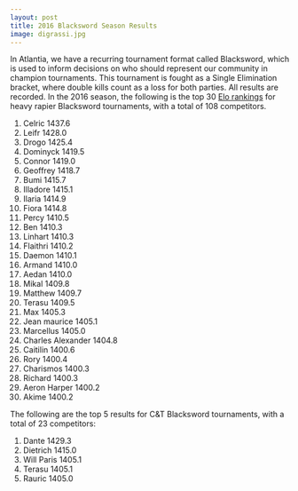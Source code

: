 ```yaml
---
layout: post
title: 2016 Blacksword Season Results
image: digrassi.jpg
---
```


In Atlantia, we have a recurring tournament format called Blacksword, which is used to inform decisions on who should represent our community in champion tournaments.  This tournament is fought as a Single Elimination bracket, where double kills count as a loss for both parties.  All results are recorded.  In the 2016 season, the following is the top 30 [Elo rankings](https://en.wikipedia.org/wiki/Elo_rating_system) for heavy rapier Blacksword tournaments, with a total of 108 competitors.

1. Celric 1437.6
2. Leifr 1428.0
3. Drogo 1425.4
4. Dominyck 1419.5
5. Connor 1419.0
6. Geoffrey 1418.7
7. Bumi 1415.7
8. Illadore 1415.1
9. Ilaria 1414.9
10. Fiora 1414.8
11. Percy 1410.5
12. Ben 1410.3
13. Linhart 1410.3
14. Flaithri 1410.2
15. Daemon 1410.1
16. Armand 1410.0
17. Aedan 1410.0
18. Mikal 1409.8
19. Matthew 1409.7
20. Terasu 1409.5
21. Max 1405.3
22. Jean maurice 1405.1
23. Marcellus 1405.0
24. Charles Alexander 1404.8
25. Caitilin 1400.6
26. Rory 1400.4
27. Charismos 1400.3
28. Richard 1400.3
29. Aeron Harper 1400.2
30. Akime 1400.2

The following are the top 5 results for C&T Blacksword tournaments, with a total of 23 competitors:

1. Dante 1429.3
2. Dietrich 1415.0
3. Will Paris 1405.1
4. Terasu 1405.1
5. Rauric 1405.0
